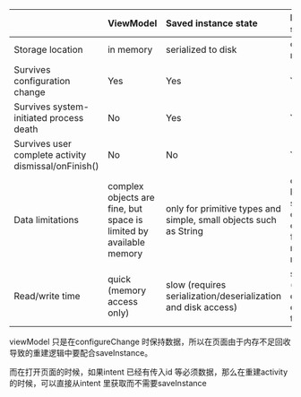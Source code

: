 |                                                      | ViewModel                                                    | Saved instance state                                         | Persistent storage                                           |
| :--------------------------------------------------- | :----------------------------------------------------------- | :----------------------------------------------------------- | :----------------------------------------------------------- |
| Storage location                                     | in memory                                                    | serialized to disk                                           | on disk or network                                           |
| Survives configuration change                        | Yes                                                          | Yes                                                          | Yes                                                          |
| Survives system-initiated process death              | No                                                           | Yes                                                          | Yes                                                          |
| Survives user complete activity dismissal/onFinish() | No                                                           | No                                                           | Yes                                                          |
| Data limitations                                     | complex objects are fine, but space is limited by available memory | only for primitive types and simple, small objects such as String | only limited by disk space or cost / time of retrieval from the network resource |
| Read/write time                                      | quick (memory access only)                                   | slow (requires serialization/deserialization and disk access) | slow (requires disk access or network transaction)           |



viewModel 只是在configureChange 时保持数据，所以在页面由于内存不足回收导致的重建逻辑中要配合saveInstance。  

而在打开页面的时候，如果intent 已经有传入id 等必须数据，那么在重建activity 的时候，可以直接从intent 里获取而不需要saveInstance  

  

